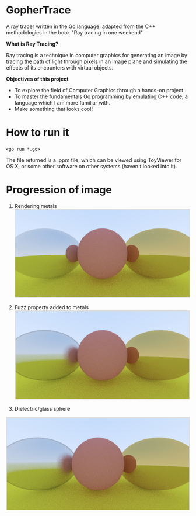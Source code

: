 # GopherTrace
A ray tracer written in the Go language, adapted from the C++ methodologies in the book "Ray tracing in one weekend"

**What is Ray Tracing?**

Ray tracing is a technique in computer graphics for generating an image by tracing the path of light through pixels in an image plane and simulating the effects of its encounters with virtual objects.

**Objectives of this project**

- To explore the field of Computer Graphics through a hands-on project
- To master the fundamentals Go programming by emulating C++ code, a language which I am more familiar with.
- Make something that looks cool!

# How to run it

`<go run *.go>`

The file returned is a .ppm file, which can be viewed using ToyViewer for OS X, or some other software on other systems (haven't looked into it).

# Progression of image

1. Rendering metals
![alt text](https://raw.githubusercontent.com/ashwin9798/Gopher-Trace/master/images/currentImage.png)

2. Fuzz property added to metals
![alt text](https://raw.githubusercontent.com/ashwin9798/Gopher-Trace/master/images/image2.png)

3. Dielectric/glass sphere

![alt text](https://raw.githubusercontent.com/ashwin9798/Gopher-Trace/master/images/image2.png)
